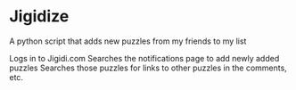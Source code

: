 # Jigidize
A python script that adds new puzzles from my friends to my list

Logs in to Jigidi.com
Searches the notifications page to add newly added puzzles
Searches those puzzles for links to other puzzles in the comments, etc.
